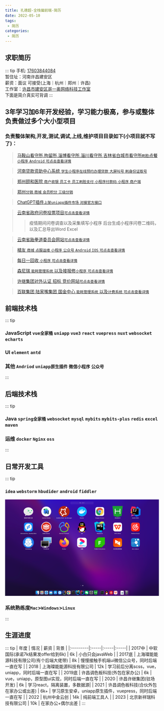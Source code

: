 ```yaml
---
title: 孔德超-全栈偏前端-简历
date: 2022-05-10
tags:
 - 简历 
categories:
 - 简历
---
```



## 求职简历
::: tip 
手机: [17603844084]()</br>
暂住址：河南许昌建安区</br>
薪资：面议 可接受(上海｜杭州｜郑州｜许昌)</br>
工作室：[许昌市建安区哥一奥网络科技工作室](./company.md)</br>
下面是简介真实可背调
:::
## 3年学习加6年开发经验，学习能力极高，参与或整体负责做过多个大小型项目
### 负责整体架构,开发,测试,调试,上线,维护项目目录如下(小项目就不写了)：
>[马鞍山看守所,拘留所,淄博看守所,淄川看守所,吉林省白城市看守所`刷脸`点餐`小程序` `Android` `可点击查看详情`](../project/prison.md)

>[河南贷款资助中心系统 `学生小程序在线预约办理贷款` `大屏叫号` `刷身份证取号` ](../project/zizhu.md)

>[郑州颐和医院 `商户收银` `员工卡` `员工刷脸支付` `小程序付款码` `小程序` `商户端`](../project/canteen.md)

>[郑州`分销` `商城` `会员积分` `三级分销`](../project/shop.md)

>[ChatGPT插件`上架uniapp插件市场` `对接官方接口` ](../project/chatgpt.md)

>[云南省政府问卷投票项目`可点击查看详情`](../project/vote.md)
> > 疫情期间问卷调查以及采集填写小程序 后台生成小程序问卷二维码，以及汇总导出Word Excel
 
>[云南省跆拳道委员会网站`可点击查看详情`](../project/taekwondo.md)

>[植友 `商城` `点服运维`  `小程序` `公众号` `Android` `IOS` `可点击查看详情`](../project/zhiyou.md)

>[每日一回收 `小程序` `可点击查看详情`](../project/recovery.md)

>[森尼瑞 `能耗管理系统` 以及接报修`小程序` `可点击查看详情`](../project/ecs.md)

>[许继集团对外认证 招标 竞价网站`可点击查看详情`](../project/xuji.md)

>[百联集团 陆家嘴集团 国金中心 `能耗管理系统` 以及`计费系统` `可点击查看详情`](../project/canneng.md)


## 前端技术栈
::: tip
###  JavaScript `vue全家桶` `uniapp` `vue3` `react` `vuepress` `nuxt` `websocket` `echarts`  
###  UI `element` `antd`
###  其他 `Andriod` `uniapp原生插件` `微信小程序` `公众号`
:::
## 后端技术栈
::: tip
### Java `spring全家桶` `websocket` `mysql` `mybits` `mybits-plus` `redis` `excel` `maven`
### 运维 `docker` `Nginx` `oss`
:::
## 日常开发工具
::: tip
### `idea` `webstorm` `hbudider` `android` `fiddler`
![img.png](./img.png)
### 系统熟练度`Mac`>`Windows`>`Linux`
:::

## 生涯进度
::: tip
| 年度     | 情况 | 薪资 | 背景 |
|:---------|:-----|:-----|:-----|
| 2017中   | 中软国际(承诺7k结果发offer给到6k) | 6k | 小白只会javaWeb |
| 2017底   | 上海璨能能源科技有限公司(有个后端大佬带) | 8k | 慢慢接触手机端ui微信公众号，同时后端一直在写 |
| 2018   | 上海璨能能源科技有限公司 | 12k | 学习前后分离scss，vue，uniapp，同时后端一直在写 |
| 2019底   | 许昌调色板科技(外包在家办公) | 6k | vue，uniapp，原型图ui实现，同时后端一直在写 |
| 2020   | 许昌许继集团(驻场开发) | 6k | 学习react，隔离装置，多数据源|
| 2021   | 许昌调色板科技(合伙外包在家办公或出差) | 6k+ | 学习原生安卓，uniapp原生插件，vuepress，同时后端一直在写 |
| 2022   | 杭州中金云创 | 14k | 纯前端工具人 |
| 2023   | 北京新祥瑞科技有限公司 | 10k | 在家办公+偶尔出差 |
:::

